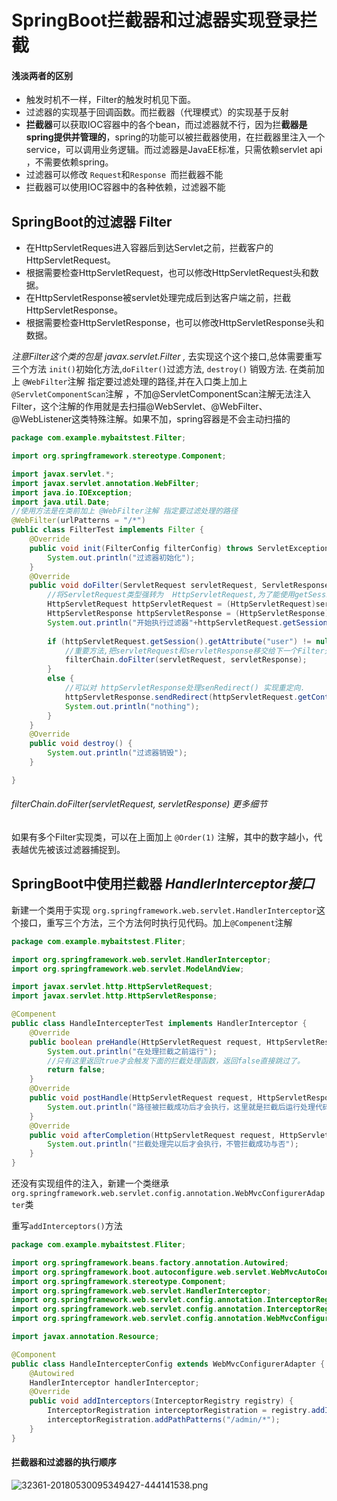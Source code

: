 

# SpringBoot拦截器和过滤器实现登录拦截

#### 浅淡两者的区别

- 触发时机不一样，Filter的触发时机见下面。
- 过滤器的实现基于回调函数。而拦截器（代理模式）的实现基于反射
- **拦截器**可以获取IOC容器中的各个bean，而过滤器就不行，因为拦**截器是spring提供并管理的**，spring的功能可以被拦截器使用，在拦截器里注入一个service，可以调用业务逻辑。而过滤器是JavaEE标准，只需依赖servlet api ，不需要依赖spring。
- 过滤器可以修改 `Request`和`Response `而拦截器不能
- 拦截器可以使用IOC容器中的各种依赖，过滤器不能

## SpringBoot的过滤器 Filter

- 在HttpServletReques进入容器后到达Servlet之前，拦截客户的HttpServletRequest。
- 根据需要检查HttpServletRequest，也可以修改HttpServletRequest头和数据。
- 在HttpServletResponse被servlet处理完成后到达客户端之前，拦截HttpServletResponse。
- 根据需要检查HttpServletResponse，也可以修改HttpServletResponse头和数据。

*注意Filter这个类的包是 javax.servlet.Filter ,* 去实现这个这个接口,总体需要重写三个方法  `init()`初始化方法,`doFilter()`过滤方法, `destroy()` 销毁方法.   在类前加上 `@WebFilter`注解 指定要过滤处理的路径,并在入口类上加上`@ServletComponentScan`注解 ，不加@ServletComponentScan注解无法注入Filter，这个注解的作用就是去扫描@WebServlet、@WebFilter、@WebListener这类特殊注解。如果不加，spring容器是不会主动扫描的

```java
package com.example.mybaitstest.Filter;

import org.springframework.stereotype.Component;

import javax.servlet.*;
import javax.servlet.annotation.WebFilter;
import java.io.IOException;
import java.util.Date;
//使用方法是在类前加上 @WebFilter注解 指定要过滤处理的路径
@WebFilter(urlPatterns = "/*")
public class FilterTest implements Filter {
    @Override
    public void init(FilterConfig filterConfig) throws ServletException {
        System.out.println("过滤器初始化");
    }
    @Override
    public void doFilter(ServletRequest servletRequest, ServletResponse servletResponse, FilterChain 		        				  filterChain) throws IOException, ServletException {
        //将ServletRequest类型强转为  HttpServletRequest,为了能使用getSession()获取Session
        HttpServletRequest httpServletRequest = (HttpServletRequest)servletRequest;
        HttpServletResponse httpServletResponse = (HttpServletResponse)servletResponse;
        System.out.println("开始执行过滤器"+httpServletRequest.getSession().getAttribute("user"));
        
        if (httpServletRequest.getSession().getAttribute("user") != null){
            //重要方法,把servletRequest和servletResponse移交给下一个Filter处理,如果没有Filter则由Controller处理
            filterChain.doFilter(servletRequest, servletResponse);
        }
        else {
            //可以对 httpServletResponse处理senRedirect() 实现重定向.
            httpServletResponse.sendRedirect(httpServletRequest.getContextPath()+"/loginh");
            System.out.println("nothing");
        }
    }
    @Override
    public void destroy() {
        System.out.println("过滤器销毁");
    }

}
```

###### filterChain.doFilter(servletRequest, servletResponse) 更多细节

如果有多个Filter实现类，可以在上面加上 `@Order(1)` 注解，其中的数字越小，代表越优先被该过滤器捕捉到。



## SpringBoot中使用拦截器  *HandlerInterceptor接口*

新建一个类用于实现 `org.springframework.web.servlet.HandlerInterceptor`这个接口，重写三个方法，三个方法何时执行见代码。加上`@Compenent`注解

```java
package com.example.mybaitstest.Fliter;

import org.springframework.web.servlet.HandlerInterceptor;
import org.springframework.web.servlet.ModelAndView;

import javax.servlet.http.HttpServletRequest;
import javax.servlet.http.HttpServletResponse;

@Compenent
public class HandleIntercepterTest implements HandlerInterceptor {
    @Override
    public boolean preHandle(HttpServletRequest request, HttpServletResponse response, Object handler) throws Exception {
        System.out.println("在处理拦截之前运行");
        //只有这里返回true才会触发下面的拦截处理函数，返回false直接跳过了。
        return false;
    }
    @Override
    public void postHandle(HttpServletRequest request, HttpServletResponse response, Object handler, ModelAndView modelAndView) throws Exception {
        System.out.println("路径被拦截成功后才会执行，这里就是拦截后运行处理代码的地方");
    }
    @Override
    public void afterCompletion(HttpServletRequest request, HttpServletResponse response, Object handler, Exception ex) throws Exception {
        System.out.println("拦截处理完以后才会执行，不管拦截成功与否");
    }
}
```

还没有实现组件的注入，新建一个类继承  `org.springframework.web.servlet.config.annotation.WebMvcConfigurerAdapter`类

重写`addInterceptors()`方法

```java
package com.example.mybaitstest.Fliter;

import org.springframework.beans.factory.annotation.Autowired;
import org.springframework.boot.autoconfigure.web.servlet.WebMvcAutoConfiguration;
import org.springframework.stereotype.Component;
import org.springframework.web.servlet.HandlerInterceptor;
import org.springframework.web.servlet.config.annotation.InterceptorRegistration;
import org.springframework.web.servlet.config.annotation.InterceptorRegistry;
import org.springframework.web.servlet.config.annotation.WebMvcConfigurerAdapter;

import javax.annotation.Resource;

@Component
public class HandleIntercepterConfig extends WebMvcConfigurerAdapter {
    @Autowired
    HandlerInterceptor handlerInterceptor;
    @Override
    public void addInterceptors(InterceptorRegistry registry) {
        InterceptorRegistration interceptorRegistration = registry.addInterceptor(handlerInterceptor);
        interceptorRegistration.addPathPatterns("/admin/*");
    }
}
```

#### 拦截器和过滤器的执行顺序

![32361-20180530095349427-444141538.png](https://s2.loli.net/2022/04/01/YL1Sm6zZlKoyTEw.png) 

